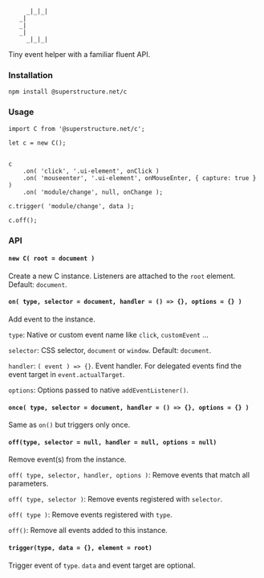 ```

     _|_|_|
   _|
   _|
   _|
     _|_|_|

```

Tiny event helper with a familiar fluent API.

### Installation

`npm install @superstructure.net/c`

### Usage

```
import C from '@superstructure.net/c';

let c = new C();


c
    .on( 'click', '.ui-element', onClick )
    .on( 'mouseenter', '.ui-element', onMouseEnter, { capture: true } )
    .on( 'module/change', null, onChange );

c.trigger( 'module/change', data );

c.off();

```

### API

#### `new C( root = document )` 

Create a new C instance. 
Listeners are attached to the `root` element. Default: `document`.

#### `on( type, selector = document, handler = () => {}, options = {} )`

Add event to the instance.

`type`: Native or custom event name like `click`, `customEvent` ...

`selector`: CSS selector, `document` or `window`. Default: `document`.

`handler`: `( event ) => {}`. Event handler. For delegated events find the event target in `event.actualTarget`.

`options`: Options passed to native `addEventListener()`.

#### `once( type, selector = document, handler = () => {}, options = {} )`

Same as `on()` but triggers only once.

#### `off(type, selector = null, handler = null, options = null)`

Remove event(s) from the instance.

`off( type, selector, handler, options )`: Remove events that match all parameters.

`off( type, selector )`: Remove events registered with `selector`.

`off( type )`: Remove events registered with `type`.

`off()`: Remove all events added to this instance.

#### `trigger(type, data = {}, element = root)`

Trigger event of `type`. `data` and event target are optional.

